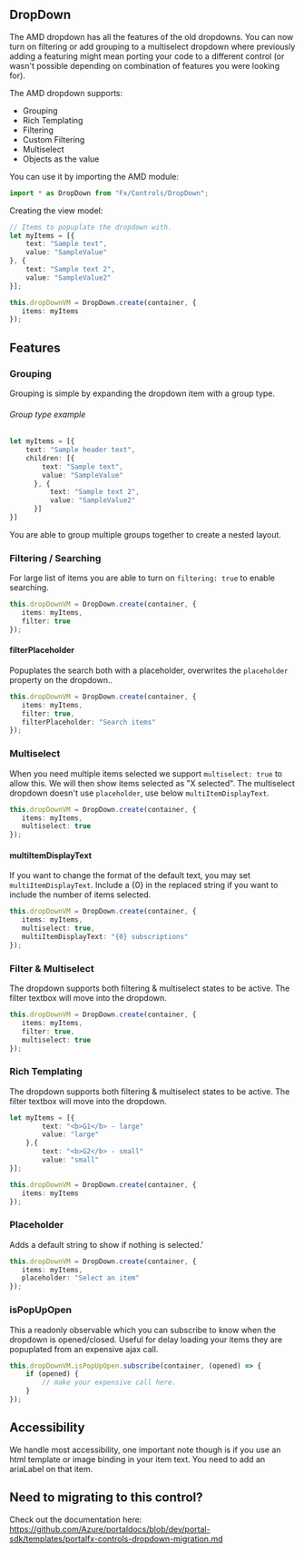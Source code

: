 <a name="dropdown"></a>
## DropDown
The AMD dropdown has all the features of the old dropdowns. You can now turn on filtering or add grouping to a multiselect dropdown where previously adding a featuring might mean porting your code to a different control (or 
wasn't possible depending on combination of features you were looking for). 

The AMD dropdown supports:
- Grouping
- Rich Templating
- Filtering 
- Custom Filtering
- Multiselect
- Objects as the value

You can use it by importing the AMD module:

```typescript
import * as DropDown from "Fx/Controls/DropDown";
```

Creating the view model: 

```typescript
// Items to popuplate the dropdown with.
let myItems = [{
    text: "Sample text",
    value: "SampleValue"
}, {
    text: "Sample text 2",
    value: "SampleValue2"
}];

this.dropDownVM = DropDown.create(container, {
   items: myItems
});
```

<a name="features"></a>
## Features

<a name="features-grouping"></a>
### Grouping
Grouping is simple by expanding the dropdown item with a group type. 
 
 ###### Group type example
```typescript
let myItems = [{
    text: "Sample header text",
    children: [{
        text: "Sample text",
        value: "SampleValue"
      }, {
          text: "Sample text 2",
          value: "SampleValue2"
      }]
}]
```

You are able to group multiple groups together to create a nested layout.

<a name="features-filtering-searching"></a>
### Filtering / Searching
For large list of items you are able to turn on `filtering: true` to enable searching.

```typescript
this.dropDownVM = DropDown.create(container, {
   items: myItems,
   filter: true
});
```

<a name="features-filtering-searching-filterplaceholder"></a>
#### filterPlaceholder
Popuplates the search both with a placeholder, overwrites the `placeholder` property on the dropdown.. 

```typescript
this.dropDownVM = DropDown.create(container, {
   items: myItems,
   filter: true,
   filterPlaceholder: "Search items"
});
```

<a name="features-multiselect"></a>
### Multiselect
When you need multiple items selected we support `multiselect: true` to allow this. We will then show items selected as "X selected". The multiselect dropdown doesn't use `placeholder`, use below `multiItemDisplayText`.

```typescript
this.dropDownVM = DropDown.create(container, {
   items: myItems,
   multiselect: true
});
```

<a name="features-multiselect-multiitemdisplaytext"></a>
#### multiItemDisplayText
If you want to change the format of the default text, you may set `multiItemDisplayText`. Include a {0} in the replaced string if you want to include the number of items selected.

```typescript
this.dropDownVM = DropDown.create(container, {
   items: myItems,
   multiselect: true,
   multiItemDisplayText: "{0} subscriptions"
});
```

<a name="features-filter-multiselect"></a>
### Filter &amp; Multiselect
The dropdown supports both filtering & multiselect states to be active. The filter textbox will move into the dropdown.

```typescript
this.dropDownVM = DropDown.create(container, {
   items: myItems,
   filter: true,
   multiselect: true
});
```

<a name="features-rich-templating"></a>
### Rich Templating
The dropdown supports both filtering & multiselect states to be active. The filter textbox will move into the dropdown.

```typescript
let myItems = [{
        text: "<b>G1</b> - large"
        value: "large"
    },{
        text: "<b>G2</b> - small"
        value: "small"
}];

this.dropDownVM = DropDown.create(container, {
   items: myItems
});
```

<a name="features-placeholder"></a>
### Placeholder
Adds a default string to show if nothing is selected.'

```typescript
this.dropDownVM = DropDown.create(container, {
   items: myItems,
   placeholder: "Select an item"
});
```

<a name="features-ispopupopen"></a>
### isPopUpOpen
This a readonly observable which you can subscribe to know when the dropdown is opened/closed. Useful for delay loading your items they are popuplated from an expensive ajax call.

```typescript
this.dropDownVM.isPopUpOpen.subscribe(container, (opened) => {
    if (opened) {
        // make your expensive call here.
    }
});
```

<a name="accessibility"></a>
## Accessibility
We handle most accessibility, one important note though is if you use an html template or image binding in your item text. You need to add an ariaLabel on that item.


<a name="need-to-migrating-to-this-control"></a>
## Need to migrating to this control?
Check out the documentation here: 
https://github.com/Azure/portaldocs/blob/dev/portal-sdk/templates/portalfx-controls-dropdown-migration.md
